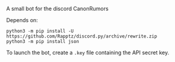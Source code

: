 A small bot for the discord CanonRumors


Depends on:
```
python3 -m pip install -U https://github.com/Rapptz/discord.py/archive/rewrite.zip
python3 -m pip install json
```

To launch the bot, create a `.key` file containing the API secret key.
